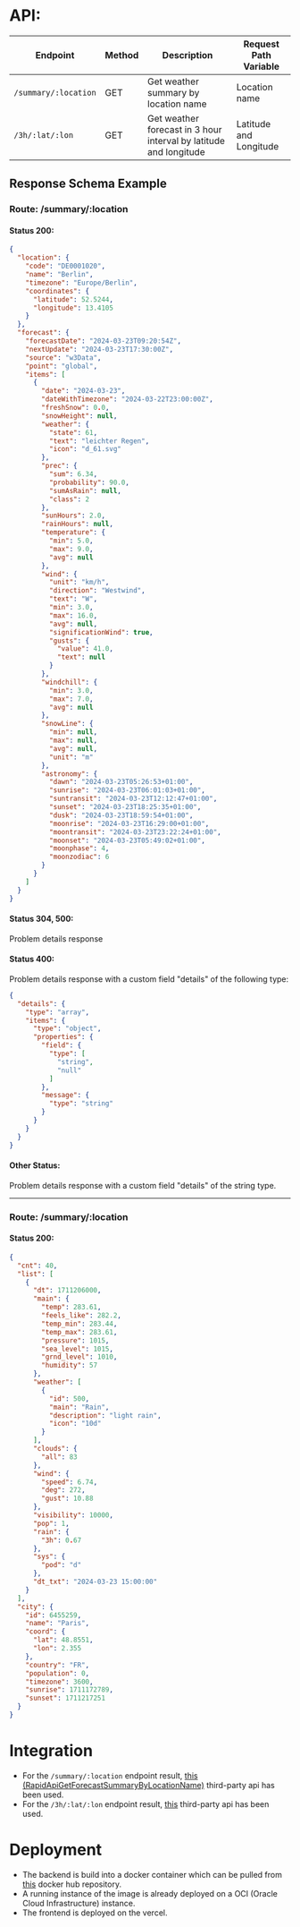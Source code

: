 # API:

| Endpoint             | Method | Description                                                       | Request Path Variable  |
|----------------------|--------|-------------------------------------------------------------------|------------------------|
| `/summary/:location` | GET    | Get weather summary by location name                              | Location name          |
| `/3h/:lat/:lon`      | GET    | Get weather forecast in 3 hour interval by latitude and longitude | Latitude and Longitude |

## Response Schema Example

### Route: /summary/:location

#### Status 200:

```json
{
  "location": {
    "code": "DE0001020",
    "name": "Berlin",
    "timezone": "Europe/Berlin",
    "coordinates": {
      "latitude": 52.5244,
      "longitude": 13.4105
    }
  },
  "forecast": {
    "forecastDate": "2024-03-23T09:20:54Z",
    "nextUpdate": "2024-03-23T17:30:00Z",
    "source": "w3Data",
    "point": "global",
    "items": [
      {
        "date": "2024-03-23",
        "dateWithTimezone": "2024-03-22T23:00:00Z",
        "freshSnow": 0.0,
        "snowHeight": null,
        "weather": {
          "state": 61,
          "text": "leichter Regen",
          "icon": "d_61.svg"
        },
        "prec": {
          "sum": 6.34,
          "probability": 90.0,
          "sumAsRain": null,
          "class": 2
        },
        "sunHours": 2.0,
        "rainHours": null,
        "temperature": {
          "min": 5.0,
          "max": 9.0,
          "avg": null
        },
        "wind": {
          "unit": "km/h",
          "direction": "Westwind",
          "text": "W",
          "min": 3.0,
          "max": 16.0,
          "avg": null,
          "significationWind": true,
          "gusts": {
            "value": 41.0,
            "text": null
          }
        },
        "windchill": {
          "min": 3.0,
          "max": 7.0,
          "avg": null
        },
        "snowLine": {
          "min": null,
          "max": null,
          "avg": null,
          "unit": "m"
        },
        "astronomy": {
          "dawn": "2024-03-23T05:26:53+01:00",
          "sunrise": "2024-03-23T06:01:03+01:00",
          "suntransit": "2024-03-23T12:12:47+01:00",
          "sunset": "2024-03-23T18:25:35+01:00",
          "dusk": "2024-03-23T18:59:54+01:00",
          "moonrise": "2024-03-23T16:29:00+01:00",
          "moontransit": "2024-03-23T23:22:24+01:00",
          "moonset": "2024-03-23T05:49:02+01:00",
          "moonphase": 4,
          "moonzodiac": 6
        }
      }
    ]
  }
}
```

#### Status 304, 500:

Problem details response

#### Status 400:

Problem details response with a custom field "details" of the following type:

```json
{
  "details": {
    "type": "array",
    "items": {
      "type": "object",
      "properties": {
        "field": {
          "type": [
            "string",
            "null"
          ]
        },
        "message": {
          "type": "string"
        }
      }
    }
  }
}
```

#### Other Status:

Problem details response with a custom field "details" of the string type.
<hr>

### Route: /summary/:location

#### Status 200:

```json
{
  "cnt": 40,
  "list": [
    {
      "dt": 1711206000,
      "main": {
        "temp": 283.61,
        "feels_like": 282.2,
        "temp_min": 283.44,
        "temp_max": 283.61,
        "pressure": 1015,
        "sea_level": 1015,
        "grnd_level": 1010,
        "humidity": 57
      },
      "weather": [
        {
          "id": 500,
          "main": "Rain",
          "description": "light rain",
          "icon": "10d"
        }
      ],
      "clouds": {
        "all": 83
      },
      "wind": {
        "speed": 6.74,
        "deg": 272,
        "gust": 10.88
      },
      "visibility": 10000,
      "pop": 1,
      "rain": {
        "3h": 0.67
      },
      "sys": {
        "pod": "d"
      },
      "dt_txt": "2024-03-23 15:00:00"
    }
  ],
  "city": {
    "id": 6455259,
    "name": "Paris",
    "coord": {
      "lat": 48.8551,
      "lon": 2.355
    },
    "country": "FR",
    "population": 0,
    "timezone": 3600,
    "sunrise": 1711172789,
    "sunset": 1711217251
  }
}
```
# Integration
- For the `/summary/:location` endpoint result, <a href="https://rapidapi.com/wettercom-wettercom-default/api/forecast9">this (RapidApiGetForecastSummaryByLocationName)</a> third-party api has been used.
- For the `/3h/:lat/:lon` endpoint result, <a href="https://openweathermap.org/forecast5">this</a> third-party api has been used.

# Deployment
- The backend is build into a docker container which can be pulled from <a href="https://hub.docker.com/r/abhirupbakshi/dice-assignment-backend">this</a> docker hub repository.
- A running instance of the image is already deployed on a OCI (Oracle Cloud Infrastructure) instance.
- The frontend is deployed on the vercel.